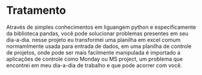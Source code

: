 # Tratamento
Através de simples conhecimentos em liguangem python e especificamente da biblioteca pandas, você pode solucionar problemas presentes em seu dia-a-dia.
nesse projeto eu transformei uma planilha em excel comum normamlmente usada para entrada de dados, em uma planilha de controle de projetos, 
onde pode ser mais facilmente manipulada é importado a aplicações de controle como Monday ou MS project,
um problema que encontrei em meu dia-a-dia de trabalho e que pode acorrer com você.
